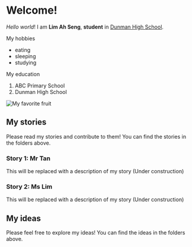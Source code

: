 # Welcome! 
_Hello_ *world*! I am **Lim Ah Seng**, __student__ in [Dunman High School](https://www.dhs.sg).

My hobbies
* eating
* sleeping
* studying

My education
1. ABC Primary School
2. Dunman High School

![My favorite fruit](banana.jpg)

## My stories
Please read my stories and contribute to them! You can find the stories in the folders above.

### Story 1: Mr Tan
 This will be replaced with a description of my story (Under construction)
 
### Story 2: Ms Lim
 This will be replaced with a description of my story (Under construction)

## My ideas
Please feel free to explore my ideas! You can find the ideas in the folders above. 




